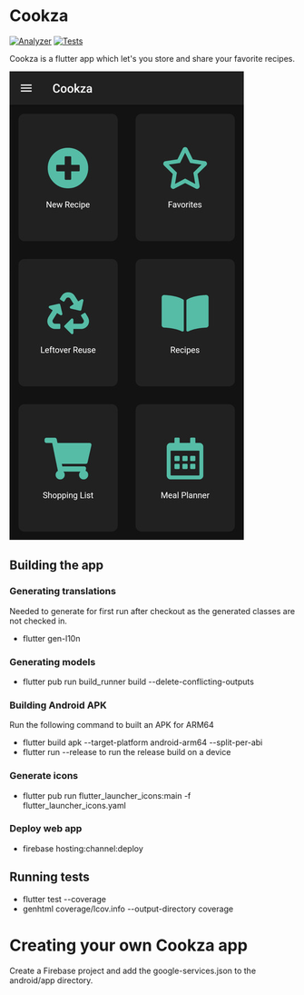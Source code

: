 # Cookza

[![Analyzer](https://github.com/alex0711/cookza/actions/workflows/analyzer.yml/badge.svg)](https://github.com/alex0711/cookza/actions/workflows/analyzer.yml)
[![Tests](https://github.com/alex0711/cookza/actions/workflows/tests.yml/badge.svg)](https://github.com/alex0711/cookza/actions/workflows/tests.yml)

Cookza is a flutter app which let's you store and share your favorite recipes.

![Home Screen](img/home_screen.jpg)

## Building the app

### Generating translations
Needed to generate for first run after checkout as the generated classes are not checked in.
* flutter gen-l10n

### Generating models
* flutter pub run build_runner build --delete-conflicting-outputs

### Building Android APK
Run the following command to built an APK for ARM64
* flutter build apk --target-platform android-arm64 --split-per-abi
* flutter run --release to run the release build on a device

### Generate icons
* flutter pub run flutter_launcher_icons:main -f flutter_launcher_icons.yaml

### Deploy web app
* firebase hosting:channel:deploy <channel>

## Running tests
* flutter test --coverage
* genhtml coverage/lcov.info --output-directory coverage

# Creating your own Cookza app
Create a Firebase project and add the google-services.json to the android/app directory.